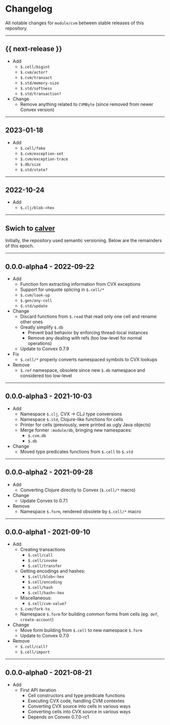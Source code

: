 # Changelog

All notable changes for `module/cvm` between stable releases of this
repository.


---


## {{ next-release }}

- Add
    - `$.cell/bigint`
    - `$.cvm/actor?`
    - `$.cvm/transact`
    - `$.std/memory-size`
    - `$.std/softness`
    - `$.std/transaction?`
- Change
    - Remove anything related to `CVMByte` (since removed from newer Convex version)


---


## 2023-01-18

- Add
    - `$.cell/fake`
    - `$.cvm/exception-set`
    - `$.cvm/exception-trace`
    - `$.db/size`
    - `$.std/state?`


---


## 2022-10-24

- Add
    - `$.clj/blob->hex`


---


## Swich to [calver](https://calver.org)

Initially, the repository used semantic versioning. Below are the remainders of
this epoch.


---


## 0.0.0-alpha4 - 2022-09-22

- Add
    - Function fom extracting information from CVX exceptions
    - Support for unquote splicing in `$.cell/*`
    - `$.cvm/look-up`
    - `$.gen/any-coll`
    - `$.std/update`
- Change
    - Discard functions from `$.read` that read only one cell and rename other ones
    - Greatly simplify `$.db`
        - Prevent bad behavior by enforcing thread-local instances
        - Remove any dealing with refs (too low-level for normal operations)
    - Update to Convex 0.7.9
- Fix
    - `$.cell/*` properly converts namespaced symbols to CVX lookups
- Remove
    - `$.ref` namespace, obsolete since new `$.db` namespace and considered too low-level


---


## 0.0.0-alpha3 - 2021-10-03

- Add
    - Namespace `$.clj`, CVX -> CLJ type conversions
    - Namespace `$.std`, Clojure-like functions for cells
    - Printer for cells (previously, were printed as ugly Java objects)
    - Merge former `:module/db`, bringing new namespaces:
        - `$.cvm.db`
        - `$.db` 
- Change
    - Moved type predicates functions from `$.cell` to `$.std`


---


## 0.0.0-alpha2 - 2021-09-28

- Add
    - Converting Clojure directly to Convex (`$.cell/*` macro)
- Change
    - Update Convex to 0.7.1
- Remove
    - Namespace `$.form`, rendered obsolete by `$.cell/*` macro


---


## 0.0.0-alpha1 - 2021-09-10

- Add
    - Creating transactions
        - `$.cell/call`
        - `$.cell/invoke`
        - `$.cell/transfer`
    - Getting encodings and hashes:
        - `$.cell/blob<-hex`
        - `$.cell/encoding`
        - `$.cell/hash`
        - `$.cell/hash<-hex`
    - Miscellaneous:
        - `$.cell/cvm-value?` 
    - `$.cvm/fork-to`
    - Namespace `$.form` for building common forms from cells (eg. `def`, `create-account`)
- Change
    - Move form building from `$.cell` to new namespace `$.form`
    - Update to Convex 0.7.0
- Remove
    - `$.cell/call?`
    - `$.cell/import`


---


## 0.0.0-alpha0 - 2021-08-21

- Add
    - First API iteration
        - Cell constructors and type predicate functions
        - Executing CVX code, handling CVM contextes
        - Converting CVX source into cells in various ways
        - Converting cells into CVX source in various ways
        - Depends on Convex 0.7.0-rc1

